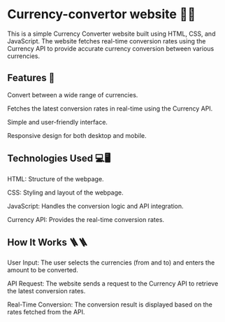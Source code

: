 # Currency-convertor website 💱💲

This is a simple Currency Converter website built using HTML, CSS, and JavaScript. The website fetches real-time conversion rates using the Currency API to provide accurate currency conversion between various currencies.

## Features 📑
Convert between a wide range of currencies.

Fetches the latest conversion rates in real-time using the Currency API.

Simple and user-friendly interface.

Responsive design for both desktop and mobile.

## Technologies Used 💻🖥️
HTML: Structure of the webpage.

CSS: Styling and layout of the webpage.

JavaScript: Handles the conversion logic and API integration.

Currency API: Provides the real-time conversion rates.

## How It Works 🪜🪜
User Input: The user selects the currencies (from and to) and enters the amount to be converted.

API Request: The website sends a request to the Currency API to retrieve the latest conversion rates.

Real-Time Conversion: The conversion result is displayed based on the rates fetched from the API.
